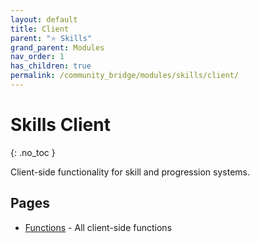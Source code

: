 ```yaml
---
layout: default
title: Client
parent: "⭐ Skills"
grand_parent: Modules
nav_order: 1
has_children: true
permalink: /community_bridge/modules/skills/client/
---
```


# Skills Client
{: .no_toc }

Client-side functionality for skill and progression systems.

## Pages

- [Functions](client/functions.md) - All client-side functions